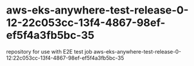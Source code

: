 # aws-eks-anywhere-test-release-0-12-22c053cc-13f4-4867-98ef-ef5f4a3fb5bc-35
repository for use with E2E test job aws-eks-anywhere-test-release-0-12:22c053cc-13f4-4867-98ef-ef5f4a3fb5bc-35
